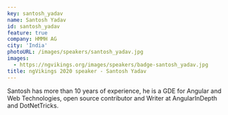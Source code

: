 ```yaml
---
key: santosh_yadav
name: Santosh Yadav
id: santosh_yadav
feature: true
company: HMMH AG
city: 'India'
photoURL: /images/speakers/santosh_yadav.jpg
images:
  - https://ngvikings.org/images/speakers/badge-santosh_yadav.jpg
title: ngVikings 2020 speaker - Santosh Yadav
---
```

Santosh has more than 10 years of experience, he is a GDE for Angular and Web Technologies, open source contributor and Writer at AngularInDepth and DotNetTricks.
